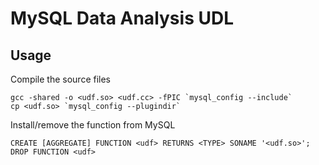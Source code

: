# MySQL Data Analysis UDL

## Usage

Compile the source files

```
gcc -shared -o <udf.so> <udf.cc> -fPIC `mysql_config --include`
cp <udf.so> `mysql_config --plugindir`
```

Install/remove the function from MySQL

```
CREATE [AGGREGATE] FUNCTION <udf> RETURNS <TYPE> SONAME '<udf.so>';
DROP FUNCTION <udf>
```

